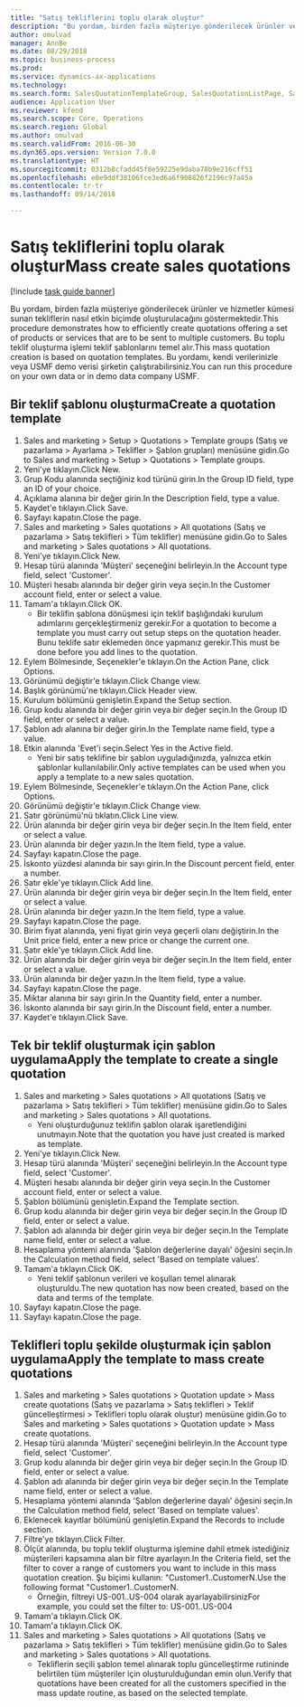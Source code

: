 ```yaml
--- 
title: "Satış tekliflerini toplu olarak oluştur"
description: "Bu yordam, birden fazla müşteriye gönderilecek ürünler ve hizmetler kümesi sunan tekliflerin nasıl etkin biçimde oluşturulacağını göstermektedir."
author: omulvad
manager: AnnBe
ms.date: 08/29/2018
ms.topic: business-process
ms.prod: 
ms.service: dynamics-ax-applications
ms.technology: 
ms.search.form: SalesQuotationTemplateGroup, SalesQuotationListPage, SalesCreateQuotation, SalesQuotationTable, SysQueryForm
audience: Application User
ms.reviewer: kfend
ms.search.scope: Core, Operations
ms.search.region: Global
ms.author: omulvad
ms.search.validFrom: 2016-06-30
ms.dyn365.ops.version: Version 7.0.0
ms.translationtype: HT
ms.sourcegitcommit: 0312b8cfadd45f8e59225e9daba78b9e216cff51
ms.openlocfilehash: e0e9ddf38106fce3ed6a6f908826f2196c97a45a
ms.contentlocale: tr-tr
ms.lasthandoff: 09/14/2018

---
```

# <a name="mass-create-sales-quotations"></a><span data-ttu-id="a9c5d-103">Satış tekliflerini toplu olarak oluştur</span><span class="sxs-lookup"><span data-stu-id="a9c5d-103">Mass create sales quotations</span></span>

[!include [task guide banner](../../includes/task-guide-banner.md)]

<span data-ttu-id="a9c5d-104">Bu yordam, birden fazla müşteriye gönderilecek ürünler ve hizmetler kümesi sunan tekliflerin nasıl etkin biçimde oluşturulacağını göstermektedir.</span><span class="sxs-lookup"><span data-stu-id="a9c5d-104">This procedure demonstrates how to efficiently create quotations offering a set of products or services that are to be sent to multiple customers.</span></span> <span data-ttu-id="a9c5d-105">Bu toplu teklif oluşturma işlemi teklif şablonlarını temel alır.</span><span class="sxs-lookup"><span data-stu-id="a9c5d-105">This mass quotation creation is based on quotation templates.</span></span> <span data-ttu-id="a9c5d-106">Bu yordamı, kendi verilerinizle veya USMF demo verisi şirketin çalıştırabilirsiniz.</span><span class="sxs-lookup"><span data-stu-id="a9c5d-106">You can run this procedure on your own data or in demo data company USMF.</span></span>


## <a name="create-a-quotation-template"></a><span data-ttu-id="a9c5d-107">Bir teklif şablonu oluşturma</span><span class="sxs-lookup"><span data-stu-id="a9c5d-107">Create a quotation template</span></span>
1. <span data-ttu-id="a9c5d-108">Sales and marketing > Setup > Quotations > Template groups (Satış ve pazarlama > Ayarlama > Teklifler > Şablon grupları) menüsüne gidin.</span><span class="sxs-lookup"><span data-stu-id="a9c5d-108">Go to Sales and marketing > Setup > Quotations > Template groups.</span></span>
2. <span data-ttu-id="a9c5d-109">Yeni'ye tıklayın.</span><span class="sxs-lookup"><span data-stu-id="a9c5d-109">Click New.</span></span>
3. <span data-ttu-id="a9c5d-110">Grup Kodu alanında seçtiğiniz kod türünü girin.</span><span class="sxs-lookup"><span data-stu-id="a9c5d-110">In the Group ID field, type an ID of your choice.</span></span>
4. <span data-ttu-id="a9c5d-111">Açıklama alanına bir değer girin.</span><span class="sxs-lookup"><span data-stu-id="a9c5d-111">In the Description field, type a value.</span></span>
5. <span data-ttu-id="a9c5d-112">Kaydet'e tıklayın.</span><span class="sxs-lookup"><span data-stu-id="a9c5d-112">Click Save.</span></span>
6. <span data-ttu-id="a9c5d-113">Sayfayı kapatın.</span><span class="sxs-lookup"><span data-stu-id="a9c5d-113">Close the page.</span></span>
7. <span data-ttu-id="a9c5d-114">Sales and marketing > Sales quotations > All quotations (Satış ve pazarlama > Satış teklifleri > Tüm teklifler) menüsüne gidin.</span><span class="sxs-lookup"><span data-stu-id="a9c5d-114">Go to Sales and marketing > Sales quotations > All quotations.</span></span>
8. <span data-ttu-id="a9c5d-115">Yeni'ye tıklayın.</span><span class="sxs-lookup"><span data-stu-id="a9c5d-115">Click New.</span></span>
9. <span data-ttu-id="a9c5d-116">Hesap türü alanında 'Müşteri' seçeneğini belirleyin.</span><span class="sxs-lookup"><span data-stu-id="a9c5d-116">In the Account type field, select 'Customer'.</span></span>
10. <span data-ttu-id="a9c5d-117">Müşteri hesabı alanında bir değer girin veya seçin.</span><span class="sxs-lookup"><span data-stu-id="a9c5d-117">In the Customer account field, enter or select a value.</span></span>
11. <span data-ttu-id="a9c5d-118">Tamam'a tıklayın.</span><span class="sxs-lookup"><span data-stu-id="a9c5d-118">Click OK.</span></span>
    * <span data-ttu-id="a9c5d-119">Bir teklifin şablona dönüşmesi için teklif başlığındaki kurulum adımlarını gerçekleştirmeniz gerekir.</span><span class="sxs-lookup"><span data-stu-id="a9c5d-119">For a quotation to become a template you must carry out  setup steps on the quotation header.</span></span> <span data-ttu-id="a9c5d-120">Bunu teklife satır eklemeden önce yapmanız gerekir.</span><span class="sxs-lookup"><span data-stu-id="a9c5d-120">This must be done before you add lines to the quotation.</span></span>   
12. <span data-ttu-id="a9c5d-121">Eylem Bölmesinde, Seçenekler'e tıklayın.</span><span class="sxs-lookup"><span data-stu-id="a9c5d-121">On the Action Pane, click Options.</span></span>
13. <span data-ttu-id="a9c5d-122">Görünümü değiştir'e tıklayın.</span><span class="sxs-lookup"><span data-stu-id="a9c5d-122">Click Change view.</span></span>
14. <span data-ttu-id="a9c5d-123">Başlık görünümü'ne tıklayın.</span><span class="sxs-lookup"><span data-stu-id="a9c5d-123">Click Header view.</span></span>
15. <span data-ttu-id="a9c5d-124">Kurulum bölümünü genişletin.</span><span class="sxs-lookup"><span data-stu-id="a9c5d-124">Expand the Setup section.</span></span>
16. <span data-ttu-id="a9c5d-125">Grup kodu alanında bir değer girin veya bir değer seçin.</span><span class="sxs-lookup"><span data-stu-id="a9c5d-125">In the Group ID field, enter or select a value.</span></span>
17. <span data-ttu-id="a9c5d-126">Şablon adı alanına bir değer girin.</span><span class="sxs-lookup"><span data-stu-id="a9c5d-126">In the Template name field, type a value.</span></span>
18. <span data-ttu-id="a9c5d-127">Etkin alanında 'Evet'i seçin.</span><span class="sxs-lookup"><span data-stu-id="a9c5d-127">Select Yes in the Active field.</span></span>
    * <span data-ttu-id="a9c5d-128">Yeni bir satış teklifine bir şablon uyguladığınızda, yalnızca etkin şablonlar kullanılabilir.</span><span class="sxs-lookup"><span data-stu-id="a9c5d-128">Only active templates can be used when you apply a template to a new sales quotation.</span></span>  
19. <span data-ttu-id="a9c5d-129">Eylem Bölmesinde, Seçenekler'e tıklayın.</span><span class="sxs-lookup"><span data-stu-id="a9c5d-129">On the Action Pane, click Options.</span></span>
20. <span data-ttu-id="a9c5d-130">Görünümü değiştir'e tıklayın.</span><span class="sxs-lookup"><span data-stu-id="a9c5d-130">Click Change view.</span></span>
21. <span data-ttu-id="a9c5d-131">Satır görünümü'nü tıklatın.</span><span class="sxs-lookup"><span data-stu-id="a9c5d-131">Click Line view.</span></span>
22. <span data-ttu-id="a9c5d-132">Ürün alanında bir değer girin veya bir değer seçin.</span><span class="sxs-lookup"><span data-stu-id="a9c5d-132">In the Item field, enter or select a value.</span></span>
23. <span data-ttu-id="a9c5d-133">Ürün alanında bir değer yazın.</span><span class="sxs-lookup"><span data-stu-id="a9c5d-133">In the Item field, type a value.</span></span>
24. <span data-ttu-id="a9c5d-134">Sayfayı kapatın.</span><span class="sxs-lookup"><span data-stu-id="a9c5d-134">Close the page.</span></span>
25. <span data-ttu-id="a9c5d-135">İskonto yüzdesi alanında bir sayı girin.</span><span class="sxs-lookup"><span data-stu-id="a9c5d-135">In the Discount percent field, enter a number.</span></span>
26. <span data-ttu-id="a9c5d-136">Satır ekle'ye tıklayın.</span><span class="sxs-lookup"><span data-stu-id="a9c5d-136">Click Add line.</span></span>
27. <span data-ttu-id="a9c5d-137">Ürün alanında bir değer girin veya bir değer seçin.</span><span class="sxs-lookup"><span data-stu-id="a9c5d-137">In the Item field, enter or select a value.</span></span>
28. <span data-ttu-id="a9c5d-138">Ürün alanında bir değer yazın.</span><span class="sxs-lookup"><span data-stu-id="a9c5d-138">In the Item field, type a value.</span></span>
29. <span data-ttu-id="a9c5d-139">Sayfayı kapatın.</span><span class="sxs-lookup"><span data-stu-id="a9c5d-139">Close the page.</span></span>
30. <span data-ttu-id="a9c5d-140">Birim fiyat alanında, yeni fiyat girin veya geçerli olanı değiştirin.</span><span class="sxs-lookup"><span data-stu-id="a9c5d-140">In the Unit price field, enter a new price or change the current one.</span></span>
31. <span data-ttu-id="a9c5d-141">Satır ekle'ye tıklayın.</span><span class="sxs-lookup"><span data-stu-id="a9c5d-141">Click Add line.</span></span>
32. <span data-ttu-id="a9c5d-142">Ürün alanında bir değer girin veya bir değer seçin.</span><span class="sxs-lookup"><span data-stu-id="a9c5d-142">In the Item field, enter or select a value.</span></span>
33. <span data-ttu-id="a9c5d-143">Ürün alanında bir değer yazın.</span><span class="sxs-lookup"><span data-stu-id="a9c5d-143">In the Item field, type a value.</span></span>
34. <span data-ttu-id="a9c5d-144">Sayfayı kapatın.</span><span class="sxs-lookup"><span data-stu-id="a9c5d-144">Close the page.</span></span>
35. <span data-ttu-id="a9c5d-145">Miktar alanına bir sayı girin.</span><span class="sxs-lookup"><span data-stu-id="a9c5d-145">In the Quantity field, enter a number.</span></span>
36. <span data-ttu-id="a9c5d-146">İskonto alanında bir sayı girin.</span><span class="sxs-lookup"><span data-stu-id="a9c5d-146">In the Discount field, enter a number.</span></span>
37. <span data-ttu-id="a9c5d-147">Kaydet'e tıklayın.</span><span class="sxs-lookup"><span data-stu-id="a9c5d-147">Click Save.</span></span>

## <a name="apply-the-template-to-create-a-single-quotation"></a><span data-ttu-id="a9c5d-148">Tek bir teklif oluşturmak için şablon uygulama</span><span class="sxs-lookup"><span data-stu-id="a9c5d-148">Apply the template to create a single quotation</span></span>
1. <span data-ttu-id="a9c5d-149">Sales and marketing > Sales quotations > All quotations (Satış ve pazarlama > Satış teklifleri > Tüm teklifler) menüsüne gidin.</span><span class="sxs-lookup"><span data-stu-id="a9c5d-149">Go to Sales and marketing > Sales quotations > All quotations.</span></span>
    * <span data-ttu-id="a9c5d-150">Yeni oluşturduğunuz teklifin şablon olarak işaretlendiğini unutmayın.</span><span class="sxs-lookup"><span data-stu-id="a9c5d-150">Note that the quotation you have just created is marked as template.</span></span>  
2. <span data-ttu-id="a9c5d-151">Yeni'ye tıklayın.</span><span class="sxs-lookup"><span data-stu-id="a9c5d-151">Click New.</span></span>
3. <span data-ttu-id="a9c5d-152">Hesap türü alanında 'Müşteri' seçeneğini belirleyin.</span><span class="sxs-lookup"><span data-stu-id="a9c5d-152">In the Account type field, select 'Customer'.</span></span>
4. <span data-ttu-id="a9c5d-153">Müşteri hesabı alanında bir değer girin veya seçin.</span><span class="sxs-lookup"><span data-stu-id="a9c5d-153">In the Customer account field, enter or select a value.</span></span>
5. <span data-ttu-id="a9c5d-154">Şablon bölümünü genişletin.</span><span class="sxs-lookup"><span data-stu-id="a9c5d-154">Expand the Template section.</span></span>
6. <span data-ttu-id="a9c5d-155">Grup kodu alanında bir değer girin veya bir değer seçin.</span><span class="sxs-lookup"><span data-stu-id="a9c5d-155">In the Group ID field, enter or select a value.</span></span>
7. <span data-ttu-id="a9c5d-156">Şablon adı alanında bir değer girin veya bir değer seçin.</span><span class="sxs-lookup"><span data-stu-id="a9c5d-156">In the Template name field, enter or select a value.</span></span>
8. <span data-ttu-id="a9c5d-157">Hesaplama yöntemi alanında 'Şablon değerlerine dayalı' öğesini seçin.</span><span class="sxs-lookup"><span data-stu-id="a9c5d-157">In the Calculation method field, select 'Based on template values'.</span></span>
9. <span data-ttu-id="a9c5d-158">Tamam'a tıklayın.</span><span class="sxs-lookup"><span data-stu-id="a9c5d-158">Click OK.</span></span>
    * <span data-ttu-id="a9c5d-159">Yeni teklif şablonun verileri ve koşulları temel alınarak oluşturuldu.</span><span class="sxs-lookup"><span data-stu-id="a9c5d-159">The new quotation has now been created, based on the data and terms of the template.</span></span>  
10. <span data-ttu-id="a9c5d-160">Sayfayı kapatın.</span><span class="sxs-lookup"><span data-stu-id="a9c5d-160">Close the page.</span></span>
11. <span data-ttu-id="a9c5d-161">Sayfayı kapatın.</span><span class="sxs-lookup"><span data-stu-id="a9c5d-161">Close the page.</span></span>

## <a name="apply-the-template-to-mass-create-quotations"></a><span data-ttu-id="a9c5d-162">Teklifleri toplu şekilde oluşturmak için şablon uygulama</span><span class="sxs-lookup"><span data-stu-id="a9c5d-162">Apply the template to mass create quotations</span></span>
1. <span data-ttu-id="a9c5d-163">Sales and marketing > Sales quotations > Quotation update > Mass create quotations (Satış ve pazarlama > Satış teklifleri > Teklif güncelleştirmesi > Teklifleri toplu olarak oluştur) menüsüne gidin.</span><span class="sxs-lookup"><span data-stu-id="a9c5d-163">Go to Sales and marketing > Sales quotations > Quotation update > Mass create quotations.</span></span>
2. <span data-ttu-id="a9c5d-164">Hesap türü alanında 'Müşteri' seçeneğini belirleyin.</span><span class="sxs-lookup"><span data-stu-id="a9c5d-164">In the Account type field, select 'Customer'.</span></span>
3. <span data-ttu-id="a9c5d-165">Grup kodu alanında bir değer girin veya bir değer seçin.</span><span class="sxs-lookup"><span data-stu-id="a9c5d-165">In the Group ID field, enter or select a value.</span></span>
4. <span data-ttu-id="a9c5d-166">Şablon adı alanında bir değer girin veya bir değer seçin.</span><span class="sxs-lookup"><span data-stu-id="a9c5d-166">In the Template name field, enter or select a value.</span></span>
5. <span data-ttu-id="a9c5d-167">Hesaplama yöntemi alanında 'Şablon değerlerine dayalı' öğesini seçin.</span><span class="sxs-lookup"><span data-stu-id="a9c5d-167">In the Calculation method field, select 'Based on template values'.</span></span>
6. <span data-ttu-id="a9c5d-168">Eklenecek kayıtlar bölümünü genişletin.</span><span class="sxs-lookup"><span data-stu-id="a9c5d-168">Expand the Records to include section.</span></span>
7. <span data-ttu-id="a9c5d-169">Filtre'ye tıklayın.</span><span class="sxs-lookup"><span data-stu-id="a9c5d-169">Click Filter.</span></span>
8. <span data-ttu-id="a9c5d-170">Ölçüt alanında, bu toplu teklif oluşturma işlemine dahil etmek istediğiniz müşterileri kapsamına alan bir filtre ayarlayın.</span><span class="sxs-lookup"><span data-stu-id="a9c5d-170">In the Criteria field, set the filter to cover a range of customers you want to include in this mass quotation creation.</span></span> <span data-ttu-id="a9c5d-171">Şu biçimi kullanın: "Customer1..CustomerN.</span><span class="sxs-lookup"><span data-stu-id="a9c5d-171">Use the following format "Customer1..CustomerN.</span></span>
    * <span data-ttu-id="a9c5d-172">Örneğin, filtreyi US-001..US-004 olarak ayarlayabilirsiniz</span><span class="sxs-lookup"><span data-stu-id="a9c5d-172">For example, you could set the filter to: US-001..US-004</span></span>  
9. <span data-ttu-id="a9c5d-173">Tamam'a tıklayın.</span><span class="sxs-lookup"><span data-stu-id="a9c5d-173">Click OK.</span></span>
10. <span data-ttu-id="a9c5d-174">Tamam'a tıklayın.</span><span class="sxs-lookup"><span data-stu-id="a9c5d-174">Click OK.</span></span>
11. <span data-ttu-id="a9c5d-175">Sales and marketing > Sales quotations > All quotations (Satış ve pazarlama > Satış teklifleri > Tüm teklifler) menüsüne gidin.</span><span class="sxs-lookup"><span data-stu-id="a9c5d-175">Go to Sales and marketing > Sales quotations > All quotations.</span></span>
    * <span data-ttu-id="a9c5d-176">Tekliflerin seçili şablon temel alınarak toplu güncelleştirme rutininde belirtilen tüm müşteriler için oluşturulduğundan emin olun.</span><span class="sxs-lookup"><span data-stu-id="a9c5d-176">Verify that quotations have been created for all the customers specified in the mass update routine, as based on the selected template.</span></span>  


